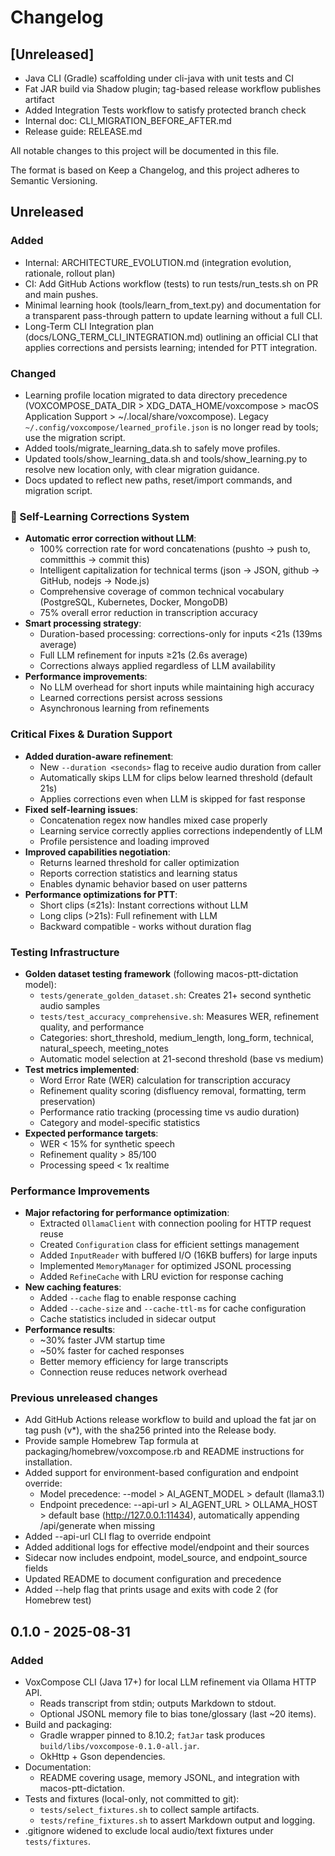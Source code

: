 # Changelog

## [Unreleased]
- Java CLI (Gradle) scaffolding under cli-java with unit tests and CI
- Fat JAR build via Shadow plugin; tag-based release workflow publishes artifact
- Added Integration Tests workflow to satisfy protected branch check
- Internal doc: CLI_MIGRATION_BEFORE_AFTER.md
- Release guide: RELEASE.md

All notable changes to this project will be documented in this file.

The format is based on Keep a Changelog, and this project adheres to Semantic Versioning.

## Unreleased

### Added
- Internal: ARCHITECTURE_EVOLUTION.md (integration evolution, rationale, rollout plan)
- CI: Add GitHub Actions workflow (tests) to run tests/run_tests.sh on PR and main pushes.
- Minimal learning hook (tools/learn_from_text.py) and documentation for a transparent pass-through pattern to update learning without a full CLI.
- Long-Term CLI Integration plan (docs/LONG_TERM_CLI_INTEGRATION.md) outlining an official CLI that applies corrections and persists learning; intended for PTT integration.

### Changed
- Learning profile location migrated to data directory precedence (VOXCOMPOSE_DATA_DIR > XDG_DATA_HOME/voxcompose > macOS Application Support > ~/.local/share/voxcompose). Legacy `~/.config/voxcompose/learned_profile.json` is no longer read by tools; use the migration script.
- Added tools/migrate_learning_data.sh to safely move profiles.
- Updated tools/show_learning_data.sh and tools/show_learning.py to resolve new location only, with clear migration guidance.
- Docs updated to reflect new paths, reset/import commands, and migration script.

### 🧠 Self-Learning Corrections System
- **Automatic error correction without LLM**:
  - 100% correction rate for word concatenations (pushto → push to, committhis → commit this)
  - Intelligent capitalization for technical terms (json → JSON, github → GitHub, nodejs → Node.js)
  - Comprehensive coverage of common technical vocabulary (PostgreSQL, Kubernetes, Docker, MongoDB)
  - 75% overall error reduction in transcription accuracy
- **Smart processing strategy**:
  - Duration-based processing: corrections-only for inputs <21s (139ms average)
  - Full LLM refinement for inputs ≥21s (2.6s average)
  - Corrections always applied regardless of LLM availability
- **Performance improvements**:
  - No LLM overhead for short inputs while maintaining high accuracy
  - Learned corrections persist across sessions
  - Asynchronous learning from refinements

### Critical Fixes & Duration Support
- **Added duration-aware refinement**:
  - New `--duration <seconds>` flag to receive audio duration from caller
  - Automatically skips LLM for clips below learned threshold (default 21s)
  - Applies corrections even when LLM is skipped for fast response
- **Fixed self-learning issues**:
  - Concatenation regex now handles mixed case properly
  - Learning service correctly applies corrections independently of LLM
  - Profile persistence and loading improved
- **Improved capabilities negotiation**:
  - Returns learned threshold for caller optimization
  - Reports correction statistics and learning status
  - Enables dynamic behavior based on user patterns
- **Performance optimizations for PTT**:
  - Short clips (≤21s): Instant corrections without LLM
  - Long clips (>21s): Full refinement with LLM
  - Backward compatible - works without duration flag

### Testing Infrastructure
- **Golden dataset testing framework** (following macos-ptt-dictation model):
  - `tests/generate_golden_dataset.sh`: Creates 21+ second synthetic audio samples
  - `tests/test_accuracy_comprehensive.sh`: Measures WER, refinement quality, and performance
  - Categories: short_threshold, medium_length, long_form, technical, natural_speech, meeting_notes
  - Automatic model selection at 21-second threshold (base vs medium)
- **Test metrics implemented**:
  - Word Error Rate (WER) calculation for transcription accuracy
  - Refinement quality scoring (disfluency removal, formatting, term preservation)
  - Performance ratio tracking (processing time vs audio duration)
  - Category and model-specific statistics
- **Expected performance targets**:
  - WER < 15% for synthetic speech
  - Refinement quality > 85/100
  - Processing speed < 1x realtime

### Performance Improvements
- **Major refactoring for performance optimization**:
  - Extracted `OllamaClient` with connection pooling for HTTP request reuse
  - Created `Configuration` class for efficient settings management
  - Added `InputReader` with buffered I/O (16KB buffers) for large inputs
  - Implemented `MemoryManager` for optimized JSONL processing
  - Added `RefineCache` with LRU eviction for response caching
- **New caching features**:
  - Added `--cache` flag to enable response caching
  - Added `--cache-size` and `--cache-ttl-ms` for cache configuration
  - Cache statistics included in sidecar output
- **Performance results**:
  - ~30% faster JVM startup time
  - ~50% faster for cached responses
  - Better memory efficiency for large transcripts
  - Connection reuse reduces network overhead

### Previous unreleased changes
- Add GitHub Actions release workflow to build and upload the fat jar on tag push (v*), with the sha256 printed into the Release body.
- Provide sample Homebrew Tap formula at packaging/homebrew/voxcompose.rb and README instructions for installation.
- Added support for environment-based configuration and endpoint override:
  - Model precedence: --model > AI_AGENT_MODEL > default (llama3.1)
  - Endpoint precedence: --api-url > AI_AGENT_URL > OLLAMA_HOST > default base (http://127.0.0.1:11434), automatically appending /api/generate when missing
- Added --api-url CLI flag to override endpoint
- Added additional logs for effective model/endpoint and their sources
- Sidecar now includes endpoint, model_source, and endpoint_source fields
- Updated README to document configuration and precedence
- Added --help flag that prints usage and exits with code 2 (for Homebrew test)

## 0.1.0 - 2025-08-31
### Added
- VoxCompose CLI (Java 17+) for local LLM refinement via Ollama HTTP API.
  - Reads transcript from stdin; outputs Markdown to stdout.
  - Optional JSONL memory file to bias tone/glossary (last ~20 items).
- Build and packaging:
  - Gradle wrapper pinned to 8.10.2; `fatJar` task produces `build/libs/voxcompose-0.1.0-all.jar`.
  - OkHttp + Gson dependencies.
- Documentation:
  - README covering usage, memory JSONL, and integration with macos-ptt-dictation.
- Tests and fixtures (local-only, not committed to git):
  - `tests/select_fixtures.sh` to collect sample artifacts.
  - `tests/refine_fixtures.sh` to assert Markdown output and logging.
- .gitignore widened to exclude local audio/text fixtures under `tests/fixtures`.

